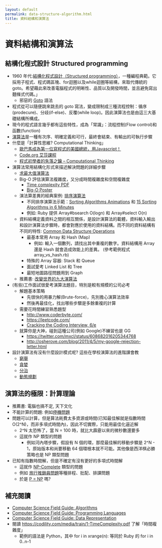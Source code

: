 ```yaml
---
layout: default
permalink: data-structure-algorithm.html
title: 資料結構和演算法
---
```


# 資料結構和演算法


##  結構化程式設計 Structured programming

* 1960 年代:[結構化程式設計（Structured programming）](http://zh.wikipedia.org/wiki/%E7%BB%93%E6%9E%84%E5%8C%96%E7%BC%96%E7%A8%8B)，一種編程典範。它採用子程式、程式碼區塊、for迴圈以及while迴圈等結構，來取代傳統的 goto。希望藉此來改善電腦程式的明晰性、品質以及開發時間，並且避免寫出麵條式代碼。」
  * 邪惡的 [Goto](http://zh.wikipedia.org/wiki/Goto) 語法
* 程式從可以隨便跳來跳去的 goto 寫法，變成限制成三種流程控制：循序(prodecure)、分歧(if-else)、反覆(while loop)。因此演算法也是由這三大基礎結構所構成。
* 現今的程式語言幾乎都有這些特性，成為「常識」：流程控制(Flow control)和函數(function)
* [演算法](https://zh.wikipedia.org/wiki/%E7%AE%97%E6%B3%95)是一種有次序、明確定義和可行，最終會結束、有輸出的可執行步驟
* 什麼是「計算性思維? Computational Thinking」
  * [歐巴馬成為第一位寫程式的美國總統，用Javascript！](http://www.ithome.com.tw/news/92882)
  * [Code.org 艾莎課程](https://studio.code.org/s/frozen/stage/1/puzzle/1)
  * [程式初學者的失落之鑰 – Computational Thinking](http://blog.orangeapple.tw/posts/what-is-computational-thinking/)
* 演算法常用結構化形式來描述解決問題的詳細步驟
  * [求最大值演算法](http://zh.wikipedia.org/wiki/%E7%AE%97%E6%B3%95)
  * Big-O 評估演算法複雜度，又分成時間複雜度和空間複雜度
    * [Time complexity PDF](https://codility.com/media/train/1-TimeComplexity.pdf)
    * [Big-O Poster](https://github.com/ro31337/bigoposter)
  * 演法算差異的經典案例: [排序演算法](http://zh.wikipedia.org/wiki/%E6%8E%92%E5%BA%8F%E7%AE%97%E6%B3%95)
    * 不同排序演算法示範：[Sorting Algorithms Animations](http://www.sorting-algorithms.com/) 和 [15 Sorting Algorithms in 6 Minutes
](https://www.youtube.com/watch?v=kPRA0W1kECg)
    * 例如: Ruby 提供 Array#bsearch O(logn) 和 Array#select O(n)
  * 資料結構定義資料之間的相互關係，是設計演算法的載體，資料輸入輸出和設計演算法步驟時，都會對應於使用的資料結構。而不同的資料結構有不同的特性: [Common Data Structure Operations](http://bigocheatsheet.com/)
    * 最基本常用 Array 和 Hash (Map)
      * 例如: 輸入一個數列，請找出其中重複的數字。資料結構用 Array 還是 Hash 就會造成效能上的差異。 (參考範例程式 array_vs_hash.rb)
    * 特殊的 Array 容器: Stack 和 Queue
    * 面試愛考 Linked List 和 Tree
    * 最短地圖路徑問題用到 Graph 
  * 推薦書: [改變世界的九大演算法](http://www.books.com.tw/products/0010644994)
* (有些)工作面試很愛考演算法題目，特別是較有規模的公司必考
  * 解題基本策略
    * 先很快的用暴力解(Brute-force)，先別擔心演算法效率
    * 然後再最佳化，找出哪些步驟是多餘重複的計算
  * 需要花時間練習熟悉題型
    * <http://www.coderbyte.com/>
    * <https://leetcode.com/>
    * [Cracking the Coding Interview, 6/e](http://www.tenlong.com.tw/items/0984782850?item_id=1006149)
  * 就算你是大神，碰到這種公司(例如 Google)不練習也是 GG
    * <https://twitter.com/mxcl/status/608682016205344768>
    * <http://osherove.com/blog/2011/4/5/my-google-rejection-letter.html>
* 設計演算法有沒有什麼設計模式呢? 這些在學校演算法的進階課會教
  * [窮舉](https://en.wikipedia.org/wiki/Brute-force_search)
  * [貪婪](https://en.wikipedia.org/wiki/Greedy_algorithm)
  * [分治](https://en.wikipedia.org/wiki/Divide_and_conquer_algorithms)
  * [動態規劃](https://en.wikipedia.org/wiki/Dynamic_programming)

## 演算法的極限：計算理論

* 推薦書: 電腦也搞不定, 天下文化
* 不能計算的問題: 例如[停機問題](https://zh.wikipedia.org/wiki/%E5%81%9C%E6%9C%BA%E9%97%AE%E9%A2%98)
* 問題可以計算，但是算法耗費太多資源或時間(已知最佳解就是指數時間 O(2^N)，而非多項式時間內)，因此不切實際，只能用最佳化逼近解
  * 2^N 太恐怖了，當 N = 100 時，就比大霹靂以來的微秒數還要多
  * 這就作 NP 類型的問題 
    * 例如河內塔步驟，假設有 N 個的環，那麼最佳解的移動步驟是 2^N - 1，原始版本和尚要移動 64 個環根本就不可能。其他像是西洋棋必勝策略也是 NP 類型問題
* 已知有指數時間解，但是不確定有沒有更好的多項式時間解
    * 這就作 [NP-Complete](https://zh.wikipedia.org/wiki/NP%E5%AE%8C%E5%85%A8) 類型的問題
    * 例如 [旅行推銷員問題](https://zh.wikipedia.org/wiki/%E6%97%85%E8%A1%8C%E6%8E%A8%E9%94%80%E5%91%98%E9%97%AE%E9%A2%98)等種排程、批配、排課問題 
    * 於是 [P = NP]( https://zh.wikipedia.org/wiki/P/NP%E9%97%AE%E9%A2%98) 嗎? 


## 補充閱讀

* [Computer Science Field Guide: Algorithms](http://www.csfieldguide.org.nz/en/chapters/algorithms.html)
* [Computer Science Field Guide: Programming Languages](http://www.csfieldguide.org.nz/en/chapters/programming-languages.html)
* [Computer Science Field Guide: Data Representation](http://www.csfieldguide.org.nz/en/chapters/data-representation.html)
* 閱讀 <https://codility.com/media/train/1-TimeComplexity.pdf> 了解「時間複雜度」
  * 範例的語法是 Python，其中 for i in xrange(n): 等同於 Ruby 的 for i in 0..n-1

